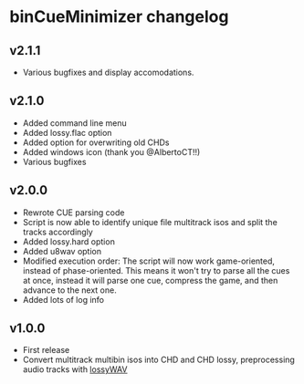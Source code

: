 # binCueMinimizer changelog

## v2.1.1
* Various bugfixes and display accomodations.

## v2.1.0
* Added command line menu
* Added lossy.flac option
* Added option for overwriting old CHDs
* Added windows icon (thank you @AlbertoCT!!)
* Various bugfixes

## v2.0.0
* Rewrote CUE parsing code
* Script is now able to identify unique file multitrack isos and split the tracks accordingly
* Added lossy.hard option
* Added u8wav option
* Modified execution order: The script will now work game-oriented, instead of phase-oriented. This means it won't try to parse all the cues at once, instead it will parse one cue, compress the game, and then advance to the next one.
* Added lots of log info

## v1.0.0
* First release
* Convert multitrack multibin isos into CHD and CHD lossy, preprocessing audio tracks with [lossyWAV](https://wiki.hydrogenaud.io/index.php?title=LossyWAV)